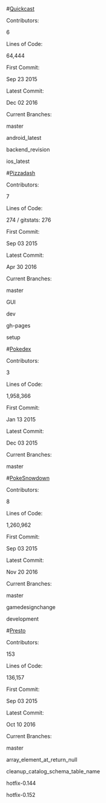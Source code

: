 #[Quickcast](https://youtu.be/LFfN0dUBem8)

Contributors:

6

Lines of Code:

64,444

First Commit:

Sep 23 2015

Latest Commit:

Dec 02 2016

Current Branches:

master

android_latest

backend_revision

ios_latest

#[Pizzadash](https://youtu.be/tIyv-goj6rc)

Contributors:

7

Lines of Code:

274 / gitstats: 276

First Commit:

Sep 03 2015

Latest Commit:

Apr 30 2016

Current Branches:

master

GUI

dev

gh-pages

setup

#[Pokedex](https://youtu.be/-jVygJkb12M)

Contributors:

3

Lines of Code:

1,958,366

First Commit:

Jan 13 2015

Latest Commit:

Dec 03 2015

Current Branches:

master

#[PokeSnowdown](https://youtu.be/3lJvaXkHO4I)

Contributors:

8

Lines of Code:

1,260,962

First Commit:

Sep 03 2015

Latest Commit:

Nov 20 2016

Current Branches:

master

gamedesignchange

development

#[Presto](https://youtu.be/0ta_d_hvyq0)

Contributors:

153

Lines of Code:

136,157

First Commit:

Sep 03 2015

Latest Commit:

Oct 10 2016

Current Branches:

master

array_element_at_return_null

cleanup_catalog_schema_table_name

hotfix-0.144

hotfix-0.152
